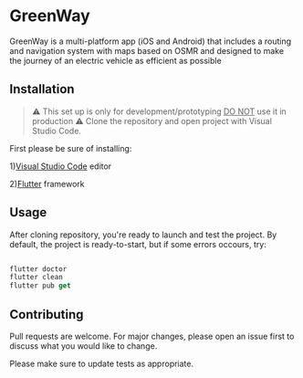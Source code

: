 # GreenWay

GreenWay is a multi-platform app (iOS and Android) that includes a routing and navigation system with maps based on OSMR and designed to make the journey of an electric vehicle as efficient as possible

## Installation
> :warning: This set up is only for development/prototyping <u>DO NOT</u> use it in production :warning:
Clone the repository and open project with Visual Studio Code.

First please be sure of installing:

1)[Visual Studio Code](https://code.visualstudio.com/download) editor

2)[Flutter](https://docs.flutter.dev/get-started/install) framework


## Usage
After cloning repository, you're ready to launch and test the project. By default, the project is ready-to-start, but if some errors occours, try:

```dart

flutter doctor
flutter clean
flutter pub get
```

## Contributing

Pull requests are welcome. For major changes, please open an issue first
to discuss what you would like to change.

Please make sure to update tests as appropriate.
